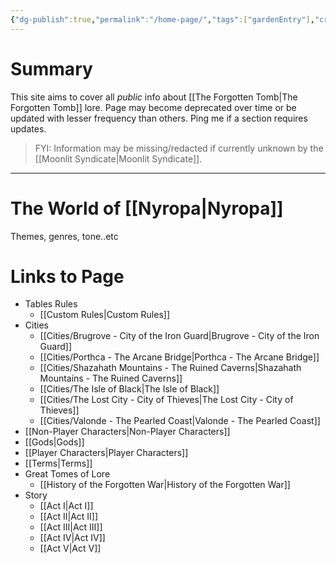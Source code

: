 ```yaml
---
{"dg-publish":true,"permalink":"/home-page/","tags":["gardenEntry"],"created":"2025-09-29T18:00:26.902+01:00","updated":"2025-09-29T18:00:28.992+01:00"}
---
```


# Summary
This site aims to cover all *public* info about [[The Forgotten Tomb\|The Forgotten Tomb]] lore. Page may become deprecated over time or be updated with lesser frequency than others. Ping me if a section requires updates.
> FYI: Information may be missing/redacted if currently unknown by the [[Moonlit Syndicate\|Moonlit Syndicate]].

---
# The World of [[Nyropa\|Nyropa]]
Themes, genres, tone..etc


# Links to Page
- Tables Rules
	- [[Custom Rules\|Custom Rules]]
- Cities
	- [[Cities/Brugrove - City of the Iron Guard\|Brugrove - City of the Iron Guard]]
	- [[Cities/Porthca - The Arcane Bridge\|Porthca - The Arcane Bridge]]
	- [[Cities/Shazahath Mountains - The Ruined Caverns\|Shazahath Mountains - The Ruined Caverns]]
	- [[Cities/The Isle of Black\|The Isle of Black]]
	- [[Cities/The Lost City - City of Thieves\|The Lost City - City of Thieves]]
	- [[Cities/Valonde - The Pearled Coast\|Valonde - The Pearled Coast]]
- [[Non-Player Characters\|Non-Player Characters]]
- [[Gods\|Gods]]
- [[Player Characters\|Player Characters]]
- [[Terms\|Terms]]
- Great Tomes of Lore
	- [[History of the Forgotten War\|History of the Forgotten War]]
- Story
	- [[Act I\|Act I]]
	- [[Act II\|Act II]]
	- [[Act III\|Act III]]
	- [[Act IV\|Act IV]]
	- [[Act V\|Act V]]
